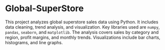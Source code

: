 # Global-SuperStore

This project analyzes global superstore sales data using Python. It includes data cleaning, trend analysis, and visualization. Key libraries used are `numpy`, `pandas`, `seaborn`, and `matplotlib`. 
The analysis covers sales by category and region, profit margins, and monthly trends. Visualizations include bar charts, histograms, and line graphs. 

